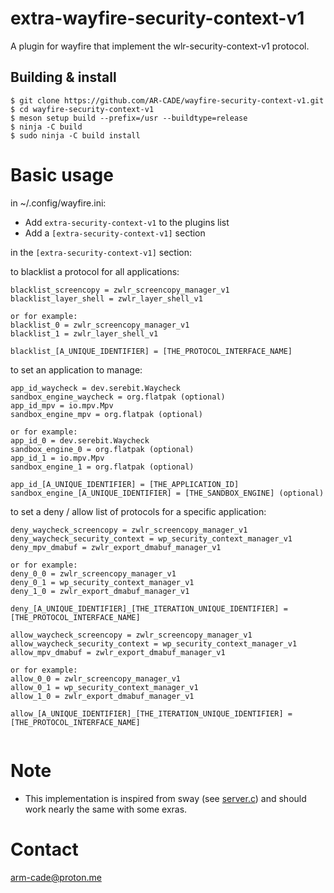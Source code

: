 # extra-wayfire-security-context-v1
A plugin for wayfire that implement the wlr-security-context-v1 protocol.


## Building & install

```
$ git clone https://github.com/AR-CADE/wayfire-security-context-v1.git
$ cd wayfire-security-context-v1
$ meson setup build --prefix=/usr --buildtype=release
$ ninja -C build 
$ sudo ninja -C build install
```

# Basic usage

in ~/.config/wayfire.ini:

- Add `extra-security-context-v1` to the plugins list
- Add a `[extra-security-context-v1]` section

in the `[extra-security-context-v1]` section:

to blacklist a protocol for all applications:
```
blacklist_screencopy = zwlr_screencopy_manager_v1
blacklist_layer_shell = zwlr_layer_shell_v1

or for example:
blacklist_0 = zwlr_screencopy_manager_v1
blacklist_1 = zwlr_layer_shell_v1

blacklist_[A_UNIQUE_IDENTIFIER] = [THE_PROTOCOL_INTERFACE_NAME]
```

to set an application to manage:
```
app_id_waycheck = dev.serebit.Waycheck
sandbox_engine_waycheck = org.flatpak (optional)
app_id_mpv = io.mpv.Mpv
sandbox_engine_mpv = org.flatpak (optional)

or for example:
app_id_0 = dev.serebit.Waycheck
sandbox_engine_0 = org.flatpak (optional)
app_id_1 = io.mpv.Mpv
sandbox_engine_1 = org.flatpak (optional)

app_id_[A_UNIQUE_IDENTIFIER] = [THE_APPLICATION_ID]
sandbox_engine_[A_UNIQUE_IDENTIFIER] = [THE_SANDBOX_ENGINE] (optional)
```

to set a deny / allow list of protocols for a specific application:
```
deny_waycheck_screencopy = zwlr_screencopy_manager_v1
deny_waycheck_security_context = wp_security_context_manager_v1
deny_mpv_dmabuf = zwlr_export_dmabuf_manager_v1

or for example:
deny_0_0 = zwlr_screencopy_manager_v1
deny_0_1 = wp_security_context_manager_v1
deny_1_0 = zwlr_export_dmabuf_manager_v1

deny_[A_UNIQUE_IDENTIFIER]_[THE_ITERATION_UNIQUE_IDENTIFIER] = [THE_PROTOCOL_INTERFACE_NAME]

allow_waycheck_screencopy = zwlr_screencopy_manager_v1
allow_waycheck_security_context = wp_security_context_manager_v1
allow_mpv_dmabuf = zwlr_export_dmabuf_manager_v1

or for example:
allow_0_0 = zwlr_screencopy_manager_v1
allow_0_1 = wp_security_context_manager_v1
allow_1_0 = zwlr_export_dmabuf_manager_v1

allow_[A_UNIQUE_IDENTIFIER]_[THE_ITERATION_UNIQUE_IDENTIFIER] = [THE_PROTOCOL_INTERFACE_NAME]
 
```


# Note
- This implementation is inspired from sway (see [server.c](https://github.com/swaywm/sway/blob/master/sway/server.c#L123)) and should work nearly the same with some exras. 

# Contact
arm-cade@proton.me
